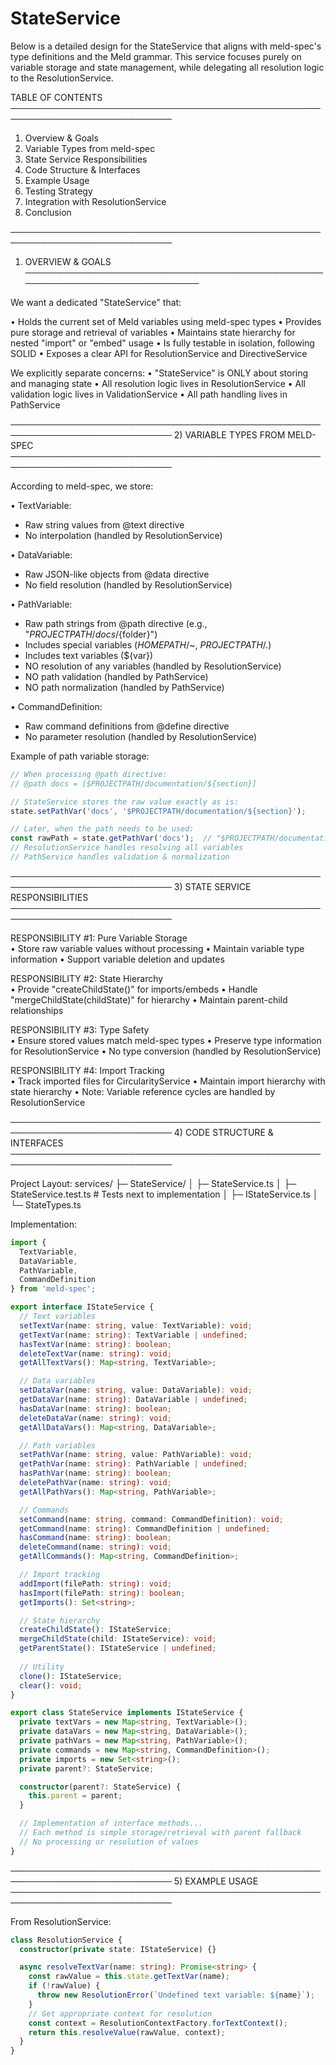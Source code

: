 # StateService

Below is a detailed design for the StateService that aligns with meld-spec's type definitions and the Meld grammar. This service focuses purely on variable storage and state management, while delegating all resolution logic to the ResolutionService.

TABLE OF CONTENTS
────────────────────────────────────────────────────────────────────────────
1) Overview & Goals
2) Variable Types from meld-spec
3) State Service Responsibilities
4) Code Structure & Interfaces
5) Example Usage
6) Testing Strategy
7) Integration with ResolutionService
8) Conclusion

────────────────────────────────────────────────────────────────────────────
1) OVERVIEW & GOALS
────────────────────────────────────────────────────────────────────────────

We want a dedicated "StateService" that:

• Holds the current set of Meld variables using meld-spec types
• Provides pure storage and retrieval of variables
• Maintains state hierarchy for nested "import" or "embed" usage
• Is fully testable in isolation, following SOLID
• Exposes a clear API for ResolutionService and DirectiveService

We explicitly separate concerns:
• "StateService" is ONLY about storing and managing state
• All resolution logic lives in ResolutionService
• All validation logic lives in ValidationService
• All path handling lives in PathService

────────────────────────────────────────────────────────────────────────────
2) VARIABLE TYPES FROM MELD-SPEC
────────────────────────────────────────────────────────────────────────────

According to meld-spec, we store:

• TextVariable:  
  - Raw string values from @text directive
  - No interpolation (handled by ResolutionService)

• DataVariable:  
  - Raw JSON-like objects from @data directive
  - No field resolution (handled by ResolutionService)

• PathVariable:  
  - Raw path strings from @path directive (e.g., "$PROJECTPATH/docs/${folder}")
  - Includes special variables ($HOMEPATH/$~, $PROJECTPATH/$.)
  - Includes text variables (${var})
  - NO resolution of any variables (handled by ResolutionService)
  - NO path validation (handled by PathService)
  - NO path normalization (handled by PathService)

• CommandDefinition:  
  - Raw command definitions from @define directive
  - No parameter resolution (handled by ResolutionService)

Example of path variable storage:
```typescript
// When processing @path directive:
// @path docs = [$PROJECTPATH/documentation/${section}]

// StateService stores the raw value exactly as is:
state.setPathVar('docs', '$PROJECTPATH/documentation/${section}');

// Later, when the path needs to be used:
const rawPath = state.getPathVar('docs');  // "$PROJECTPATH/documentation/${section}"
// ResolutionService handles resolving all variables
// PathService handles validation & normalization
```

────────────────────────────────────────────────────────────────────────────
3) STATE SERVICE RESPONSIBILITIES
────────────────────────────────────────────────────────────────────────────

RESPONSIBILITY #1: Pure Variable Storage  
• Store raw variable values without processing
• Maintain variable type information
• Support variable deletion and updates

RESPONSIBILITY #2: State Hierarchy  
• Provide "createChildState()" for imports/embeds
• Handle "mergeChildState(childState)" for hierarchy
• Maintain parent-child relationships

RESPONSIBILITY #3: Type Safety  
• Ensure stored values match meld-spec types
• Preserve type information for ResolutionService
• No type conversion (handled by ResolutionService)

RESPONSIBILITY #4: Import Tracking  
• Track imported files for CircularityService
• Maintain import hierarchy with state hierarchy
• Note: Variable reference cycles are handled by ResolutionService

────────────────────────────────────────────────────────────────────────────
4) CODE STRUCTURE & INTERFACES
────────────────────────────────────────────────────────────────────────────

Project Layout:
services/
 ├─ StateService/
 │   ├─ StateService.ts
 │   ├─ StateService.test.ts      # Tests next to implementation
 │   ├─ IStateService.ts
 │   └─ StateTypes.ts

Implementation:

```typescript
import { 
  TextVariable, 
  DataVariable, 
  PathVariable, 
  CommandDefinition 
} from 'meld-spec';

export interface IStateService {
  // Text variables
  setTextVar(name: string, value: TextVariable): void;
  getTextVar(name: string): TextVariable | undefined;
  hasTextVar(name: string): boolean;
  deleteTextVar(name: string): void;
  getAllTextVars(): Map<string, TextVariable>;

  // Data variables
  setDataVar(name: string, value: DataVariable): void;
  getDataVar(name: string): DataVariable | undefined;
  hasDataVar(name: string): boolean;
  deleteDataVar(name: string): void;
  getAllDataVars(): Map<string, DataVariable>;

  // Path variables
  setPathVar(name: string, value: PathVariable): void;
  getPathVar(name: string): PathVariable | undefined;
  hasPathVar(name: string): boolean;
  deletePathVar(name: string): void;
  getAllPathVars(): Map<string, PathVariable>;

  // Commands
  setCommand(name: string, command: CommandDefinition): void;
  getCommand(name: string): CommandDefinition | undefined;
  hasCommand(name: string): boolean;
  deleteCommand(name: string): void;
  getAllCommands(): Map<string, CommandDefinition>;

  // Import tracking
  addImport(filePath: string): void;
  hasImport(filePath: string): boolean;
  getImports(): Set<string>;

  // State hierarchy
  createChildState(): IStateService;
  mergeChildState(child: IStateService): void;
  getParentState(): IStateService | undefined;
  
  // Utility
  clone(): IStateService;
  clear(): void;
}

export class StateService implements IStateService {
  private textVars = new Map<string, TextVariable>();
  private dataVars = new Map<string, DataVariable>();
  private pathVars = new Map<string, PathVariable>();
  private commands = new Map<string, CommandDefinition>();
  private imports = new Set<string>();
  private parent?: StateService;

  constructor(parent?: StateService) {
    this.parent = parent;
  }

  // Implementation of interface methods...
  // Each method is simple storage/retrieval with parent fallback
  // No processing or resolution of values
}
```

────────────────────────────────────────────────────────────────────────────
5) EXAMPLE USAGE
────────────────────────────────────────────────────────────────────────────

From ResolutionService:

```typescript
class ResolutionService {
  constructor(private state: IStateService) {}

  async resolveTextVar(name: string): Promise<string> {
    const rawValue = this.state.getTextVar(name);
    if (!rawValue) {
      throw new ResolutionError(`Undefined text variable: ${name}`);
    }
    // Get appropriate context for resolution
    const context = ResolutionContextFactory.forTextContext();
    return this.resolveValue(rawValue, context);
  }
}
```